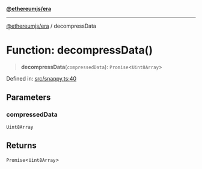 [**@ethereumjs/era**](../README.md)

***

[@ethereumjs/era](../README.md) / decompressData

# Function: decompressData()

> **decompressData**(`compressedData`): `Promise`\<`Uint8Array`\>

Defined in: [src/snappy.ts:40](https://github.com/Dargon789/ethereumjs-monorepo/blob/master/packages/era/src/snappy.ts#L40)

## Parameters

### compressedData

`Uint8Array`

## Returns

`Promise`\<`Uint8Array`\>
